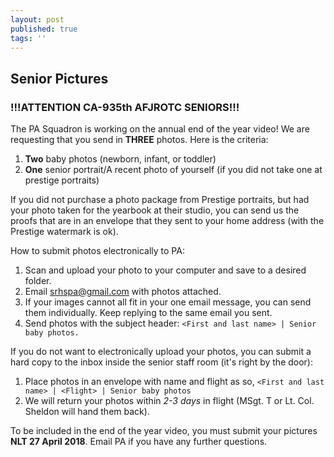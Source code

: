 ```yaml
---
layout: post
published: true
tags: ''
---
```

## Senior Pictures

### !!!ATTENTION CA-935th AFJROTC SENIORS!!!

The PA Squadron is working on the annual end of the year video! We are requesting that you send in **THREE** photos.
Here is the criteria:
1. **Two** baby photos (newborn, infant, or toddler)
2. **One** senior portrait/A recent photo of yourself (if you did not take one at prestige portraits)

If you did not purchase a photo package from Prestige portraits, but had your photo taken for the yearbook at their studio, you can send us the proofs that are in an envelope that they sent to your home address (with the Prestige watermark is ok).

How to submit photos electronically to PA:
1. Scan and upload your photo to your computer and save to a desired folder.
2. Email [srhspa@gmail.com](mailto:srhspa@gmail.com) with photos attached.
3. If your images cannot all fit in your one email message, you can send them individually. Keep replying to the same email you sent.
4. Send photos with the subject header: ```<First and last name> | Senior baby photos.```

If you do not want to electronically upload your photos, you can submit a hard copy to the inbox inside the senior staff room (it's right by the door):
1. Place photos in an envelope with name and flight as so, ```<First and last name> | <Flight> | Senior baby photos```
2. We will return your photos within *2-3 days* in flight (MSgt. T or Lt. Col. Sheldon will hand them back).

To be included in the end of the year video, you must submit your pictures **NLT 27 April 2018**. Email PA if you have any further questions.
